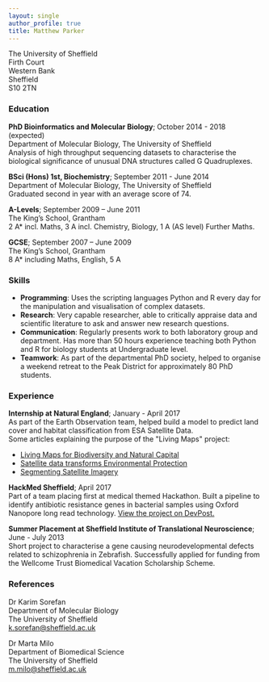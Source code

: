 ```yaml
---
layout: single
author_profile: true
title: Matthew Parker
---
```

 
The University of Sheffield  
Firth Court  
Western Bank  
Sheffield  
S10 2TN  

### Education

**PhD Bioinformatics and Molecular Biology**; October 2014 - 2018 (expected)  
Department of Molecular Biology, The University of Sheffield  
Analysis of high throughput sequencing datasets to characterise the biological
significance of unusual DNA structures called G Quadruplexes.

**BSci (Hons) 1st, Biochemistry**; September 2011 - June 2014  
Department of Molecular Biology, The University of Sheffield  
Graduated second in year with an average score of 74.

**A-Levels**; September 2009 – June 2011  
The King’s School, Grantham  
2 A* incl. Maths, 3 A incl. Chemistry, Biology, 1 A (AS level) Further Maths.

**GCSE**; September 2007 – June 2009  
The King’s School, Grantham  
8 A* including Maths, English, 5 A

### Skills

* **Programming**: Uses the scripting languages Python and R every day for
the manipulation and visualisation of complex datasets.
* **Research**: Very capable researcher, able to critically appraise data and
scientific literature to ask and answer new research questions.
* **Communication**: Regularly presents work to both laboratory group and
department. Has more than 50 hours experience teaching both Python and R for
biology students at Undergraduate level.
* **Teamwork**: As part of the departmental PhD society, helped to organise a
weekend retreat to the Peak District for approximately 80 PhD students.

### Experience

**Internship at Natural England**; January - April 2017  
As part of the Earth Observation team, helped build a model to predict land
cover and habitat classification from ESA Satellite Data.  
Some articles explaining the purpose of the "Living Maps" project:
* [Living Maps for Biodiversity and Natural Capital](http://www.spaceforsmartergovernment.uk/case-study/eo-dip-living-maps-for-biodiversity-and-natural-capital/)
* [Satellite data transforms Environmental Protection](https://www.gov.uk/government/news/green-space-satellite-data-transforms-environmental-protection)
* [Segmenting Satellite Imagery](http://mparkerbio.com/Habitat-Mapping-Part-1-Segmentation/)

**HackMed Sheffield**; April 2017  
Part of a team placing first at medical themed Hackathon. Built a pipeline to
identify antibiotic resistance genes in bacterial samples using Oxford Nanopore
long read technology. [View the project on DevPost.](https://devpost.com/software/dnamazing)

**Summer Placement at Sheffield Institute of Translational Neuroscience**;
June - July 2013  
Short project to characterise a gene causing neurodevelopmental defects related
to schizophrenia in Zebrafish.
Successfully applied for funding from the Wellcome Trust Biomedical Vacation
Scholarship Scheme.

### References

Dr Karim Sorefan                    
Department of Molecular Biology  
The University of Sheffield  
k.sorefan@sheffield.ac.uk  

Dr Marta Milo  
Department of Biomedical Science  
The University of Sheffield  
m.milo@sheffield.ac.uk  
